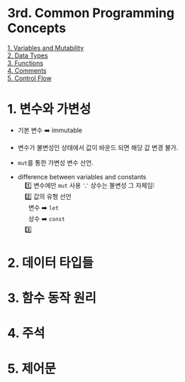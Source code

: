 3rd. Common Programming Concepts
=============
[1. Variables and Mutability](#1-변수와-가변성)<br>
[2. Data Types](#2-데이터-타입들)<br>
[3. Functions](#3-함수-동작-원리)<br>
[4. Comments](#4-주석)<br>
[5. Control Flow](#5-제어문)<br>


# 1. 변수와 가변성
* 기본 변수 ➡️ immutable<br>
* 변수가 불변성인 상태에서 값이 바운드 되면 해당 값 변경 불가.<br>

* <code>mut</code>를 통한 가변성 변수 선언.

* difference between variables and constants<br>
&nbsp;&nbsp;&nbsp;&nbsp;1️⃣ 변수에만 <code>mut</code> 사용 ∵ 상수는 불변성 그 자체임❕️<br>
&nbsp;&nbsp;&nbsp;&nbsp;2️⃣ 값의 유형 선언<br>
&nbsp;&nbsp;&nbsp;&nbsp;&nbsp;&nbsp;변수 ➡️ <code>let</code><br>
&nbsp;&nbsp;&nbsp;&nbsp;&nbsp;&nbsp;상수 ➡️ <code>const</code><br>
&nbsp;&nbsp;&nbsp;&nbsp;3️⃣ 
# 2. 데이터 타입들
# 3. 함수 동작 원리
# 4. 주석
# 5. 제어문
